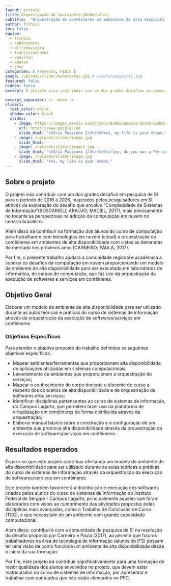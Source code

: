 ```yaml
---
layout: projeto
title: Orquestração de contêineres/Kubernetes
subtitle:  "Orquestração de contêineres em ambientes de alta disponibilidade e seus usos em cursos de computação"
author: frchico
toc: false  
equipe: 
  - frchico
  - rubensmatos
  - alfredovieira
  - franciscochaves
  - vanilton
  - anatan
  - jean
categories: [ Projetos, PIBIC ]
image: /uploads/slider/kubernetes.jpg # assets/images/11.jpg
featured: false
hidden: false
excerpt: O projeto visa contribuir com um dos grades desafios em pesquisa de SI (de 2016 à 2026), mapeados pelos pesquisadores em SI, através da exploração do desafio que envolve "Complexidade de Sistemas de Informação".

excerpt_separator: <!--more-->
slider1:
  text_color: white
  shadow_color: black
  slides: 
    - image: https://images.pexels.com/photos/92902/pexels-photo-92902.jpeg?auto=compress&cs=tinysrgb&dpr=2&h=750&w=1260
      url: https://www.google.com
      slide_html: "<h3>La Passione 2/3</h3>Yes, my life is your dream."
    - image: /uploads/slider/image.jpg
      slide_html:
    - image: /uploads/slider/image1.jpg
      slide_html: "<h3>La Passione 1/2</h3>Shirley, do you own a Ferrari?"
    - image: /uploads/slider/image.jpg
      slide_html: "Yes, my life is your dream."    
---
```


## Sobre o projeto

O projeto visa contribuir com um dos grades desafios em pesquisa de SI para o período de 2016 à 2026, mapeados pelos pesquisadores em SI, através da exploração do desafio que envolve "Complexidade de Sistemas de Informação"(BOSCARIOLI; ARAÚJO; MACIEL, 2017), mais precisamente no tocante as perspectivas na adoção da computação em nuvem no cenário brasileiro.

Além disso irá contribuir na formação dos alunos do curso de computação para trabalharem com tecnologias em nuvem (cloud) e orquestração de contêineres em ambientes de alta disponibilidade com vistas as demandas do mercado nos próximos anos (CARNEIRO; PAULA, 2017).

Por fim, o presente trabalho ajudará a comunidade regional e acadêmica a superar os desafios da computação em nuvem proporcionando um modelo de ambiente de alta disponibilidade para ser executado em laboratórios de informática, de cursos de computação, que faz uso da orquestração da execução de softwares e serviços em contêineres.

## Objetivo Geral

Elaborar um modelo de ambiente de alta disponibilidade para ser utilizado durante as aulas teóricas e práticas do curso de sistemas de informação através da orquestração da execução de softwares/serviços em contêineres

### Objetivos Específicos
Para atender o objetivo proposto do trabalho definidos os seguintes objetivos específicos:

- Mapear  ambientes/ferramentas  que  proporcionam  alta  disponibilidade  de aplicações utilizadas em sistemas computacionais;
- Levantamento de ambientes que proporcionem a orquestração de serviços;
- Mapear o conhecimento do corpo docente e discente do curso a respeito dos conceitos de alta disponibilidade e de orquestração de softwares e/ou serviços;
- Identificar disciplinas pertencentes ao curso de sistemas de informação, do Campus Lagarto, que permitem fazer uso da plataforma de virtualização em contêineres de forma distribuída através da orquestração;
- Elaborar manual básico sobre a construção e a configuração de um ambiente que promova alta disponibilidade através da orquestração da execução de softwares/serviços em contêineres.
  
## Resultados esperados

Espera-se que este projeto contribua ofertando um modelo de ambiente de alta disponibilidade para ser utilizado durante as aulas teóricas e práticas do curso de sistemas de informação através da orquestração da execução de softwares/serviços em contêineres.

Este projeto também favorecerá a distribuição e execução dos softwares criados pelos alunos do curso de sistemas de informação do Instituto Federal de Sergipe - Campus Lagarto, principalmente aqueles que foram elaborados com vistas ao cumprimento das atividades propostas pelas disciplinas mais avançadas, como o Trabalho de Conclusão de Curso (TCC), e que necessitam de um ambiente com grande capacidade computacional.

Além disso, contribuirá com a comunidade de pesquisa de SI na resolução do desafio proposto por Carneiro e Paula (2017), ao permitir que futuros trabalhadores na área de tecnologia de informação (alunos do IFS) possam ter uma visão de como funciona um ambiente de alta disponibilidade desde o início da sua formação.

Por fim, este projeto irá contribuir significativamente para uma formação de maior qualidade dos alunos envolvidos no projeto, que devem estar matriculados no curso de sistemas de informação, por apresentar e trabalhar com conteúdos que não estão elencados no PPC.